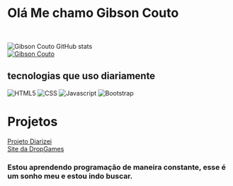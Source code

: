 # Olá Me chamo Gibson Couto
<br>

![Gibson Couto GitHub stats](https://github-readme-stats.vercel.app/api?username=guibzeradev&show_icons=true&theme=radical) <br>
[![Gibson Couto](https://github-readme-stats.vercel.app/api/top-langs/?username=guibzeradev&layout=compact)](https://github.com/anuraghazra/github-readme-stats)

## tecnologias que uso diariamente

 <div style="display: inline-block">
    <img src="https://img.shields.io/badge/HTML5-E34F26?style=for-the-badge&logo=html5&logoColor=white" alt="HTML5">
 </div>

 <div style="display: inline-block">
    <img src="https://img.shields.io/badge/CSS-239120?&style=for-the-badge&logo=css3&logoColor=white" alt="CSS">
 </div>

 <div style="display: inline-block">
    <img src="https://img.shields.io/badge/JavaScript-F7DF1E?style=for-the-badge&logo=javascript&logoColor=black" alt="Javascript">
 </div>
 <div style="display: inline-block">
    <img src="https://img.shields.io/badge/Bootstrap-563D7C?style=for-the-badge&logo=bootstrap&logoColor=white" alt="Bootstrap">
 </div>
 
 # Projetos
 
<a href="https://guibzeradev.github.io/projeto-diarizei/">Projeto Diarizei</a> <br>
<a href="https://guibzeradev.github.io/dropgames-site/">Site da DropGames</a> <br>

### Estou aprendendo programação de maneira constante, esse é um sonho meu e estou indo buscar.

